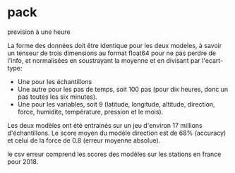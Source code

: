 # pack
prevision à une heure

La forme des données doit être identique pour les deux modeles, à savoir un tenseur de trois dimensions au format float64 pour ne pas perdre de l'info, et normalisées en soustrayant la moyenne et en divisant par l'ecart-type:
- Une pour les échantillons
- Une autre pour les pas de temps, soit 100 pas (pour dix heures, donc un pas toutes les six minutes).
- Une pour les variables, soit 9 (latitude, longitude, altitude, direction, force, humidite, température, pression et le mois).


Les deux modèles ont été entrainés sur un jeu d'environ 17 millions d'échantillons. Le score moyen du modèle direction est de 68% (accuracy) et celui de la force de 0.8 (erreur moyenne absolue).

le csv erreur comprend les scores des modèles sur les stations en france pour 2018.

